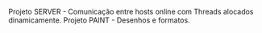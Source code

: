 Projeto SERVER - Comunicação entre hosts online com Threads alocados dinamicamente.
Projeto PAINT - Desenhos e formatos.

